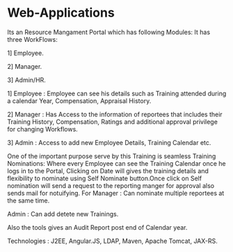 # Web-Applications
Its an Resource Mangament Portal which has following Modules:
It has three WorkFlows:

1] Employee.

2] Manager.

3] Admin/HR.

1] Employee : Employee can see his details such as Training attended during a calendar Year, Compensation, Appraisal History.

2] Manager : Has Access to the information of reportees that includes their Training History, Compensation, Ratings and additional approval privilege for changing Workflows.

3] Admin : Access to add new Employee Details, Training Calendar etc.

One of the important purpose serve by this Training is seamless Training Nominations: Where every Employee can see the Training Calendar once he logs in to the Portal, Clicking on Date will gives the training details and flexibility to nominate using Self Nominate button.Once click on Self nomination will send a request to the reporting manger for approval also sends mail for notuifying.
For Manager : Can nominate multiple reportees at the same time. 

Admin : Can add detete new Trainings.

Also the tools gives an Audit Report post end of Calendar year.

Technologies : J2EE, Angular.JS, LDAP, Maven, Apache Tomcat, JAX-RS.

